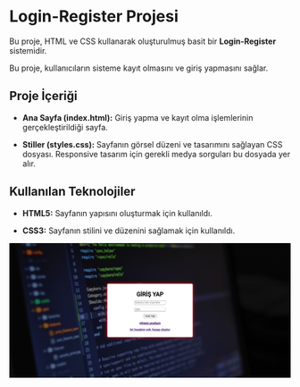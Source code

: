 # Login-Register Projesi

Bu proje, HTML ve CSS kullanarak oluşturulmuş basit bir **Login-Register** sistemidir.

Bu proje, kullanıcıların sisteme kayıt olmasını ve giriş yapmasını sağlar.

## Proje İçeriği

- **Ana Sayfa (index.html):** Giriş yapma ve kayıt olma işlemlerinin gerçekleştirildiği sayfa.

- **Stiller (styles.css):** Sayfanın görsel düzeni ve tasarımını sağlayan CSS dosyası. Responsive tasarım için gerekli medya sorguları bu dosyada yer alır.

## Kullanılan Teknolojiler

- **HTML5:** Sayfanın yapısını oluşturmak için kullanıldı.

- **CSS3:** Sayfanın stilini ve düzenini sağlamak için kullanıldı.

![Görüntü](image/Ekran%20görüntüsü_18-9-2024_132759_127.0.0.1.jpeg)

